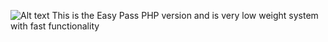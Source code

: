 ![Alt text](/images/screenShot.png "Optional title")
This is the Easy Pass PHP version and is very low weight system with fast functionality 
